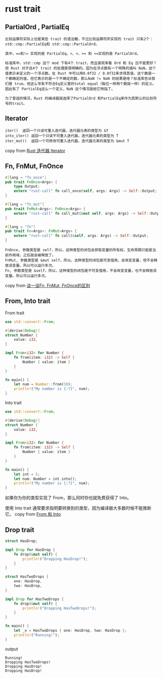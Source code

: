 # rust trait

## PartialOrd , PartialEq

```
比较运算符实际上也是某些 trait 的语法糖，不过比较运算符所实现的 trait 只有2个：std::cmp::PartialEq和 std::cmp::PartialOrd。

其中，==和!= 实现的是 PartialEq，<、>、>= 和 <=实现的是 PartialOrd。

标准库中，std::cmp 这个 mod 下有4个 trait，而且直观来看 Ord 和 Eq 岂不是更好？但 Rust 对于这4个 trait 的处理是很明确的。因为在浮点数有一个特殊的值叫 NaN，这个值表示未定义的一个浮点数。在 Rust 中可以用0.0f32 / 0.0f32来求得其值，这个数是一个都确定的值，但它表示的是一个不确定的数，那么NaN != NaN 的结果是啥？标准库告诉我们是 true。但这么写有不符合Eq定义里的total equal（每位一样两个数就一样）的定义。因此有了 PartialEq这么一个定义，NaN 这个情况就给它特指了。

为了普适的情况，Rust 的编译器就选择了PartialOrd 和PartialEq来作为其默认的比较符号的trait。
```

## Iterator

```
iter()	返回一个只读可重入迭代器，迭代器元素的类型为 &T
into_iter()	返回一个只读不可重入迭代器，迭代器元素的类型为 T
iter_mut()	返回一个可修改可重入迭代器，迭代器元素的类型为 &mut T
```
copy from [Rust 迭代器 Iterator](https://www.twle.cn/c/yufei/rust/rust-basic-iterator.html)

## Fn, FnMut, FnOnce

``` rust
#[lang = "fn_once"]
pub trait FnOnce<Args> {
    type Output;
    extern "rust-call" fn call_once(self, args: Args) -> Self::Output;
}

#[lang = "fn_mut"]
pub trait FnMut<Args>: FnOnce<Args> {
    extern "rust-call" fn call_mut(&mut self, args: Args) -> Self::Output;
}

#[lang = "fn"]
pub trait Fn<Args>: FnMut<Args> {
    extern "rust-call" fn call(&self, args: Args) -> Self::Output;
}
```

```
FnOnce, 参数类型是 self，所以，这种类型的闭包会获取变量的所有权，生命周期只能是当前作用域，之后就会被释放了。
FnMut, 参数类型是 &mut self，所以，这种类型的闭包是可变借用，会改变变量，但不会释放该变量。所以可以运行多次。
Fn, 参数类型是 &self，所以，这种类型的闭包是不可变借用，不会改变变量，也不会释放该变量。所以可以运行多次。
```
copy from [谈一谈Fn, FnMut, FnOnce的区别](https://www.dazhuanlan.com/2019/12/09/5dee50f786c92/)

## From, Into trait

From trait
``` rust
use std::convert::From;

#[derive(Debug)]
struct Number {
    value: i32,
}

impl From<i32> for Number {
    fn from(item: i32) -> Self {
        Number { value: item }
    }
}

fn main() {
    let num = Number::from(30);
    println!("My number is {:?}", num);
}

```
Into trait

``` rust
use std::convert::From;

#[derive(Debug)]
struct Number {
    value: i32,
}

impl From<i32> for Number {
    fn from(item: i32) -> Self {
        Number { value: item }
    }
}

fn main() {
    let int = 5;
    let num: Number = int.into();
    println!("My number is {:?}", num);
}
```
如果你为你的类型实现了 From，那么同时你也就免费获得了 Into。

使用 Into trait 通常要求指明要转换到的类型，因为编译器大多数时候不能推断它。
copy from [From 和 Into](https://rustwiki.org/zh-CN/rust-by-example/conversion/from_into.html)


## Drop trait

``` rust
struct HasDrop;

impl Drop for HasDrop {
    fn drop(&mut self) {
        println!("Dropping HasDrop!");
    }
}

struct HasTwoDrops {
    one: HasDrop,
    two: HasDrop,
}

impl Drop for HasTwoDrops {
    fn drop(&mut self) {
        println!("Dropping HasTwoDrops!");
    }
}

fn main() {
    let _x = HasTwoDrops { one: HasDrop, two: HasDrop };
    println!("Running!");
}
```
output

```
Running!
Dropping HasTwoDrops!
Dropping HasDrop!
Dropping HasDrop!
```
